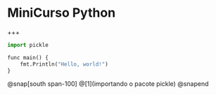 # MiniCurso Python

+++

```python
import pickle

func main() {
    fmt.Println("Hello, world!")
}
```

@snap[south span-100]
@[1](importando o pacote pickle)
@snapend
